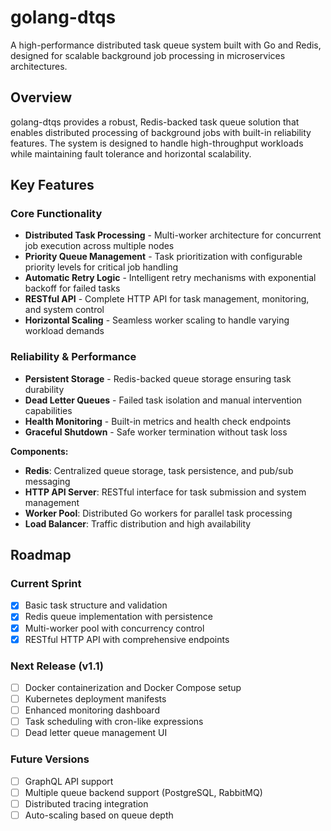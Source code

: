 # golang-dtqs

A high-performance distributed task queue system built with Go and Redis, designed for scalable background job processing in microservices architectures.

## Overview

golang-dtqs provides a robust, Redis-backed task queue solution that enables distributed processing of background jobs with built-in reliability features. The system is designed to handle high-throughput workloads while maintaining fault tolerance and horizontal scalability.

## Key Features

### Core Functionality
- **Distributed Task Processing** - Multi-worker architecture for concurrent job execution across multiple nodes
- **Priority Queue Management** - Task prioritization with configurable priority levels for critical job handling
- **Automatic Retry Logic** - Intelligent retry mechanisms with exponential backoff for failed tasks
- **RESTful API** - Complete HTTP API for task management, monitoring, and system control
- **Horizontal Scaling** - Seamless worker scaling to handle varying workload demands

### Reliability & Performance
- **Persistent Storage** - Redis-backed queue storage ensuring task durability
- **Dead Letter Queues** - Failed task isolation and manual intervention capabilities
- **Health Monitoring** - Built-in metrics and health check endpoints
- **Graceful Shutdown** - Safe worker termination without task loss

**Components:**
- **Redis**: Centralized queue storage, task persistence, and pub/sub messaging
- **HTTP API Server**: RESTful interface for task submission and system management
- **Worker Pool**: Distributed Go workers for parallel task processing
- **Load Balancer**: Traffic distribution and high availability

## Roadmap

### Current Sprint
- [x] Basic task structure and validation
- [x] Redis queue implementation with persistence
- [x] Multi-worker pool with concurrency control
- [x] RESTful HTTP API with comprehensive endpoints

### Next Release (v1.1)
- [ ] Docker containerization and Docker Compose setup
- [ ] Kubernetes deployment manifests
- [ ] Enhanced monitoring dashboard
- [ ] Task scheduling with cron-like expressions
- [ ] Dead letter queue management UI

### Future Versions
- [ ] GraphQL API support
- [ ] Multiple queue backend support (PostgreSQL, RabbitMQ)
- [ ] Distributed tracing integration
- [ ] Auto-scaling based on queue depth
